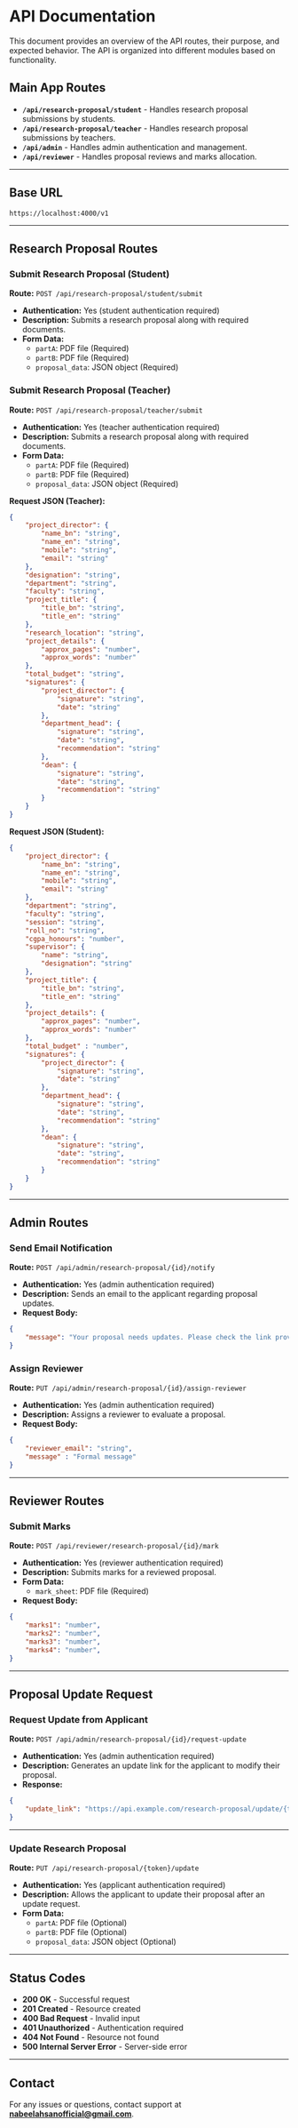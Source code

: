 # API Documentation

This document provides an overview of the API routes, their purpose, and expected behavior. The API is organized into different modules based on functionality.

## Main App Routes
- **`/api/research-proposal/student`** - Handles research proposal submissions by students.
- **`/api/research-proposal/teacher`** - Handles research proposal submissions by teachers.
- **`/api/admin`** - Handles admin authentication and management.
- **`/api/reviewer`** - Handles proposal reviews and marks allocation.

---

## Base URL
```
https://localhost:4000/v1
```

---

## Research Proposal Routes

### Submit Research Proposal (Student)
**Route:** `POST /api/research-proposal/student/submit`
- **Authentication:** Yes (student authentication required)
- **Description:** Submits a research proposal along with required documents.
- **Form Data:**
  - `partA`: PDF file (Required)
  - `partB`: PDF file (Required)
  - `proposal_data`: JSON object (Required)

### Submit Research Proposal (Teacher)
**Route:** `POST /api/research-proposal/teacher/submit`
- **Authentication:** Yes (teacher authentication required)
- **Description:** Submits a research proposal along with required documents.
- **Form Data:**
  - `partA`: PDF file (Required)
  - `partB`: PDF file (Required)
  - `proposal_data`: JSON object (Required)

**Request JSON (Teacher):**
```json
{
    "project_director": {
        "name_bn": "string",
        "name_en": "string",
        "mobile": "string",
        "email": "string"
    },
    "designation": "string",
    "department": "string",
    "faculty": "string",
    "project_title": {
        "title_bn": "string",
        "title_en": "string"
    },
    "research_location": "string",
    "project_details": {
        "approx_pages": "number",
        "approx_words": "number"
    },
    "total_budget": "string",
    "signatures": {
        "project_director": {
            "signature": "string",
            "date": "string"
        },
        "department_head": {
            "signature": "string",
            "date": "string",
            "recommendation": "string"
        },
        "dean": {
            "signature": "string",
            "date": "string",
            "recommendation": "string"
        }
    }
}
```
**Request JSON (Student):**
```json
{
    "project_director": {
        "name_bn": "string",
        "name_en": "string",
        "mobile": "string",
        "email": "string"
    },
    "department": "string",
    "faculty": "string",
    "session": "string",
    "roll_no": "string",
    "cgpa_honours": "number",
    "supervisor": {
        "name": "string",
        "designation": "string"
    },
    "project_title": {
        "title_bn": "string",
        "title_en": "string"
    },
    "project_details": {
        "approx_pages": "number",
        "approx_words": "number"
    },
    "total_budget" : "number",
    "signatures": {
        "project_director": {
            "signature": "string",
            "date": "string"
        },
        "department_head": {
            "signature": "string",
            "date": "string",
            "recommendation": "string"
        },
        "dean": {
            "signature": "string",
            "date": "string",
            "recommendation": "string"
        }
    }
}
```

---

## Admin Routes

### Send Email Notification
**Route:** `POST /api/admin/research-proposal/{id}/notify`
- **Authentication:** Yes (admin authentication required)
- **Description:** Sends an email to the applicant regarding proposal updates.
- **Request Body:**
```json
{
    "message": "Your proposal needs updates. Please check the link provided."
}
```

### Assign Reviewer
**Route:** `PUT /api/admin/research-proposal/{id}/assign-reviewer`
- **Authentication:** Yes (admin authentication required)
- **Description:** Assigns a reviewer to evaluate a proposal.
- **Request Body:**
```json
{
    "reviewer_email": "string",
    "message" : "Formal message"
}
```

---

## Reviewer Routes

### Submit Marks
**Route:** `POST /api/reviewer/research-proposal/{id}/mark`
- **Authentication:** Yes (reviewer authentication required)
- **Description:** Submits marks for a reviewed proposal.
- **Form Data:**
  - `mark_sheet`: PDF file (Required)
- **Request Body:**
```json
{
    "marks1": "number",
    "marks2": "number",
    "marks3": "number",
    "marks4": "number",
}
```

---

## Proposal Update Request

### Request Update from Applicant
**Route:** `POST /api/admin/research-proposal/{id}/request-update`
- **Authentication:** Yes (admin authentication required)
- **Description:** Generates an update link for the applicant to modify their proposal.
- **Response:**
```json
{
    "update_link": "https://api.example.com/research-proposal/update/{token}"
}
```

---
### Update Research Proposal
**Route:** `PUT /api/research-proposal/{token}/update`
- **Authentication:** Yes (applicant authentication required)
- **Description:** Allows the applicant to update their proposal after an update request.
- **Form Data:**
  - `partA`: PDF file (Optional)
  - `partB`: PDF file (Optional)
  - `proposal_data`: JSON object (Optional)

---
## Status Codes
- **200 OK** - Successful request
- **201 Created** - Resource created
- **400 Bad Request** - Invalid input
- **401 Unauthorized** - Authentication required
- **404 Not Found** - Resource not found
- **500 Internal Server Error** - Server-side error

---

## Contact
For any issues or questions, contact support at **nabeelahsanofficial@gmail.com**.
